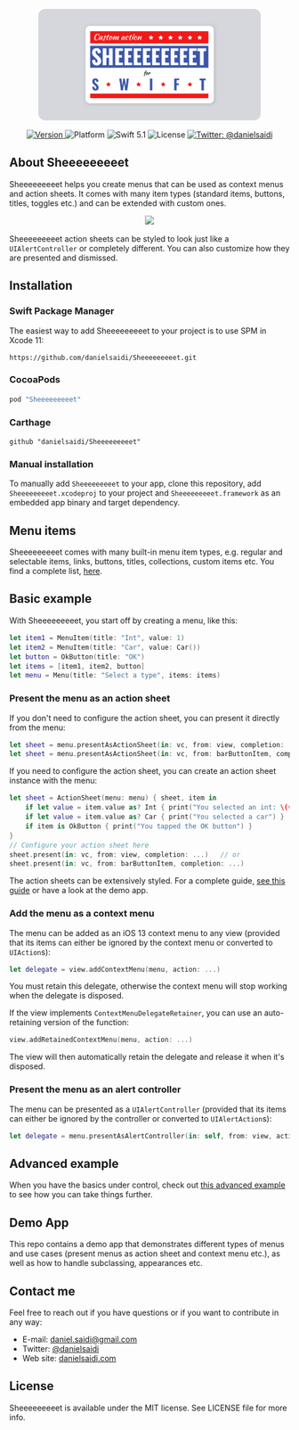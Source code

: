 <p align="center">
    <img src ="Resources/Logo.png" width=400 />
</p>

<p align="center">
    <a href="https://github.com/danielsaidi/Sheeeeeeeeet">
        <img src="https://badge.fury.io/gh/danielsaidi%2FSheeeeeeeeet.svg?style=flat" alt="Version" />
    </a>
    <img src="https://img.shields.io/cocoapods/p/Vandelay.svg?style=flat" alt="Platform" />
    <img src="https://img.shields.io/badge/Swift-5.1-orange.svg" alt="Swift 5.1" />
    <img src="https://badges.frapsoft.com/os/mit/mit.svg?style=flat&v=102" alt="License" />
    <a href="https://twitter.com/danielsaidi">
        <img src="https://img.shields.io/badge/contact-@danielsaidi-blue.svg?style=flat" alt="Twitter: @danielsaidi" />
    </a>
</p>


## <a name="about"></a>About Sheeeeeeeeet

Sheeeeeeeeet helps you create menus that can be used as context menus and action sheets. It comes with many item types (standard items, buttons, titles, toggles etc.) and can be extended with custom ones.

<p align="center">
    <img src ="Resources/Demo.gif" />
</p>

Sheeeeeeeeet action sheets can be styled to look just like a `UIAlertController` or completely different. You can also customize how they are presented and dismissed.


## Installation

### <a name="spm"></a>Swift Package Manager

The easiest way to add Sheeeeeeeeet to your project is to use SPM in Xcode 11:
```
https://github.com/danielsaidi/Sheeeeeeeeet.git
```

### <a name="cocoapods"></a>CocoaPods

```ruby
pod "Sheeeeeeeeet"
```

### <a name="carthage"></a>Carthage

```
github "danielsaidi/Sheeeeeeeeet"
```

### <a name="manual-installation"></a>Manual installation

To manually add `Sheeeeeeeeet` to your app, clone this repository, add `Sheeeeeeeeet.xcodeproj` to your project and `Sheeeeeeeeet.framework` as an embedded app binary and target dependency.


## <a name="item-types"></a>Menu items

Sheeeeeeeeet comes with many built-in menu item types, e.g. regular and selectable items, links, buttons, titles, collections, custom items etc. You find a complete list, [here][Item-Types].


## <a name="basic-example"></a>Basic example

With Sheeeeeeeeet, you start off by creating a menu, like this:

```swift
let item1 = MenuItem(title: "Int", value: 1)
let item2 = MenuItem(title: "Car", value: Car())
let button = OkButton(title: "OK")
let items = [item1, item2, button]
let menu = Menu(title: "Select a type", items: items)
```

### Present the menu as an action sheet

If you don't need to configure the action sheet, you can present it directly from the menu:

```swift
let sheet = menu.presentAsActionSheet(in: vc, from: view, completion: ...)   // or
let sheet = menu.presentAsActionSheet(in: vc, from: barButtonItem, completion: ...)
```

If you need to configure the action sheet, you can create an action sheet instance with the menu:

```swift
let sheet = ActionSheet(menu: menu) { sheet, item in
    if let value = item.value as? Int { print("You selected an int: \(value)") }
    if let value = item.value as? Car { print("You selected a car") }
    if item is OkButton { print("You tapped the OK button") }
}
// Configure your action sheet here
sheet.present(in: vc, from: view, completion: ...)   // or
sheet.present(in: vc, from: barButtonItem, completion: ...)
```

The action sheets can be extensively styled. For a complete guide, [see this guide][Appearance] or have a look at the demo app.


### Add the menu as a context menu

The menu can be added as an iOS 13 context menu to any view (provided that its items can either be ignored by the context menu or converted to `UIAction`s):

```swift
let delegate = view.addContextMenu(menu, action: ...)
```

You must retain this delegate, otherwise the context menu will stop working when the delegate is disposed.

If the view implements `ContextMenuDelegateRetainer`, you can use an auto-retaining version of the function:

```swift
view.addRetainedContextMenu(menu, action: ...)
```

The view will then automatically retain the delegate and release it when it's disposed.


### Present the menu as an alert controller

The menu can be presented as a `UIAlertController` (provided that its items can either be ignored by the controller or converted to `UIAlertAction`s):

```swift
let delegate = menu.presentAsAlertController(in: self, from: view, action: ...)
```


## <a name="advanced-example"></a>Advanced example

When you have the basics under control, check out [this advanced example][AdvancedExample] to see how you can take things further.


## Demo App

This repo contains a demo app that demonstrates different types of menus and use cases (present menus as action sheet and context menu etc.), as well as how to handle subclassing, appearances etc.


## Contact me

Feel free to reach out if you have questions or if you want to contribute in any way:

* E-mail: [daniel.saidi@gmail.com](mailto:daniel.saidi@gmail.com)
* Twitter: [@danielsaidi](http://www.twitter.com/danielsaidi)
* Web site: [danielsaidi.com](http://www.danielsaidi.com)


## License

Sheeeeeeeeet is available under the MIT license. See LICENSE file for more info.


[Carthage]: https://github.com/Carthage
[CocoaPods]: http://cocoapods.org
[GitHub]: https://github.com/danielsaidi/Sheeeeeeeeet
[Pod]: http://cocoapods.org/pods/Sheeeeeeeeet
[SheeeeeeeeetRef]: https://www.youtube.com/watch?v=l1dnqKGuezo

[License]: https://github.com/danielsaidi/Sheeeeeeeeet/blob/master/LICENSE
[Appearance]: https://github.com/danielsaidi/Sheeeeeeeeet/blob/master/Readmes/Appearance.md
[Item-Types]: https://github.com/danielsaidi/Sheeeeeeeeet/blob/master/Readmes/Item-Types.md
[AdvancedExample]: https://github.com/danielsaidi/Sheeeeeeeeet/blob/master/Readmes/Advanced-Example.md
